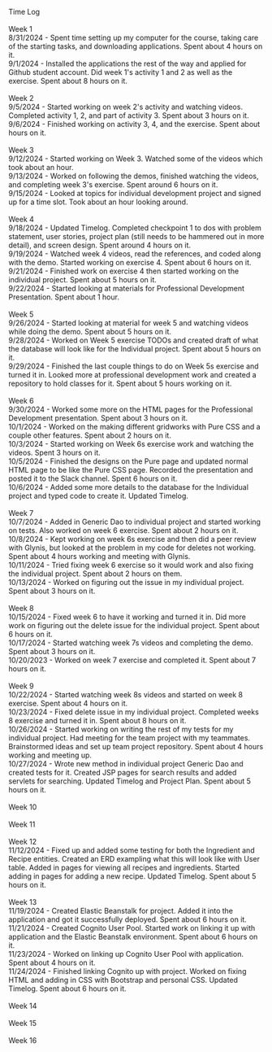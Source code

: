 Time Log 
<br><br>
Week 1
<br>
8/31/2024 - Spent time setting up my computer for the course, taking care of the starting tasks, and downloading applications. Spent about 4 hours on it.
<br>
9/1/2024 - Installed the applications the rest of the way and applied for Github student account. Did week 1's activity 1 and 2 as well as the exercise. Spent about 8 hours on it.
<br>
<br>
Week 2
<br>
9/5/2024 - Started working on week 2's activity and watching videos. Completed activity 1, 2, and part of activity 3. Spent about 3 hours on it.
<br>
9/6/2024 - Finished working on activity 3, 4, and the exercise. Spent about  hours on it.
<br>
<br>
Week 3
<br>
9/12/2024 - Started working on Week 3. Watched some of the videos which took about an hour.
<br>
9/13/2024 - Worked on following the demos, finished watching the videos, and completing week 3's exercise. Spent around 6 hours on it.
<br>
9/15/2024 - Looked at topics for individual development project and signed up for a time slot. Took about an hour looking around.
<br>
<br>
Week 4
<br>
9/18/2024 - Updated Timelog. Completed checkpoint 1 to dos with problem statement, user stories, project plan (still needs to be hammered out in more detail), and screen design. Spent around 4 hours on it.
<br>
9/19/2024 - Watched week 4 videos, read the references, and coded along with the demo. Started working on exercise 4. Spent about 6 hours on it.
<br>
9/21/2024 - Finished work on exercise 4 then started working on the individual project. Spent about 5 hours on it. 
<br>
9/22/2024 - Started looking at materials for Professional Development Presentation. Spent about 1 hour.
<br>
<br>
Week 5
<br>
9/26/2024 - Started looking at material for week 5 and watching videos while doing the demo. Spent about 5 hours on it.
<br>
9/28/2024 - Worked on Week 5 exercise TODOs and created draft of what the database will look like for the Individual project. Spent about 5 hours on it.
<br>
9/29/2024 - Finished the last couple things to do on Week 5s exercise and turned it in. Looked more at professional development work and created a repository to hold classes for it. Spent about 5 hours working on it.
<br>
<br>
Week 6
<br>
9/30/2024 - Worked some more on the HTML pages for the Professional Development presentation. Spent about 3 hours on it.
<br>
10/1/2024 - Worked on the making different gridworks with Pure CSS and a couple other features. Spent about 2 hours on it.
<br>
10/3/2024 - Started working on Week 6s exercise work and watching the videos. Spent 3 hours on it. 
<br>
10/5/2024 - Finished the designs on the Pure page and updated normal HTML page to be like the Pure CSS page. Recorded the presentation and posted it to the Slack channel. Spent 6 hours on it.
<br>
10/6/2024 - Added some more details to the database for the Individual project and typed code to create it. Updated Timelog.
<br>
<br>
Week 7
<br>
10/7/2024 - Added in Generic Dao to individual project and started working on tests. Also worked on week 6 exercise. Spent about 2 hours on it.
<br>
10/8/2024 - Kept working on week 6s exercise and then did a peer review with Glynis, but looked at the problem in my code for deletes not working. Spent about 4 hours working and meeting with Glynis.
<br>
10/11/2024 - Tried fixing week 6 exercise so it would work and also fixing the individual project. Spent about 2 hours on them.
<br>
10/13/2024 - Worked on figuring out the issue in my individual project. Spent about 3 hours on it.
<br>
<br>
Week 8
<br>
10/15/2024 - Fixed week 6 to have it working and turned it in. Did more work on figuring out the delete issue for the individual project. Spent about 6 hours on it.
<br> 
10/17/2024 - Started watching week 7s videos and completing the demo. Spent about 3 hours on it.
<br>
10/20/2023 - Worked on week 7 exercise and completed it. Spent about 7 hours on it.
<br>
<br>
Week 9
<br>
10/22/2024 - Started watching week 8s videos and started on week 8 exercise. Spent about 4 hours on it.
<br>
10/23/2024 - Fixed delete issue in my individual project. Completed weeks 8 exercise and turned it in. Spent about 8 hours on it.
<br>
10/26/2024 - Started working on writing the rest of my tests for my individual project. Had meeting for the team project with my teammates. Brainstormed ideas and set up team project repository. Spent about 4 hours working and meeting up.
<br>
10/27/2024 - Wrote new method in individual project Generic Dao and created tests for it. Created JSP pages for search results and added servlets for searching. Updated Timelog and Project Plan. Spent about 5 hours on it.
<br>
<br>
Week 10
<br>
<br>
Week 11
<br>
<br>
Week 12
<br>
11/12/2024 - Fixed up and added some testing for both the Ingredient and Recipe entities. Created an ERD exampling what this will look like with User table. Added in pages for viewing all recipes and ingredients. Started adding in pages for adding a new recipe. Updated Timelog. Spent about 5 hours on it.
<br>
<br>
Week 13
<br>
11/19/2024 - Created Elastic Beanstalk for project. Added it into the application and got it successfully deployed. Spent about 6 hours on it.
<br>
11/21/2024 - Created Cognito User Pool. Started work on linking it up with application and the Elastic Beanstalk environment. Spent about 6 hours on it.
<br>
11/23/2024 - Worked on linking up Cognito User Pool with application. Spent about 4 hours on it.
<br>
11/24/2024 - Finished linking Cognito up with project. Worked on fixing HTML and adding in CSS with Bootstrap and personal CSS. Updated Timelog. Spent about 6 hours on it.
<br>
<br>
Week 14
<br>
<br>
Week 15
<br>
<br>
Week 16
